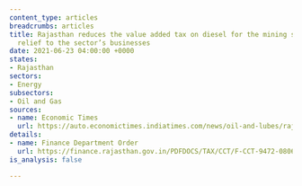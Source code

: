```yaml
---
content_type: articles
breadcrumbs: articles
title: Rajasthan reduces the value added tax on diesel for the mining sector to provide
  relief to the sector’s businesses
date: 2021-06-23 04:00:00 +0000
states:
- Rajasthan
sectors:
- Energy
subsectors:
- Oil and Gas
sources:
- name: Economic Times
  url: https://auto.economictimes.indiatimes.com/news/oil-and-lubes/rajasthan-lowers-vat-on-diesel-for-mining-sector/83534807
details:
- name: Finance Department Order
  url: https://finance.rajasthan.gov.in/PDFDOCS/TAX/CCT/F-CCT-9472-08062021.pdf
is_analysis: false

---
```

